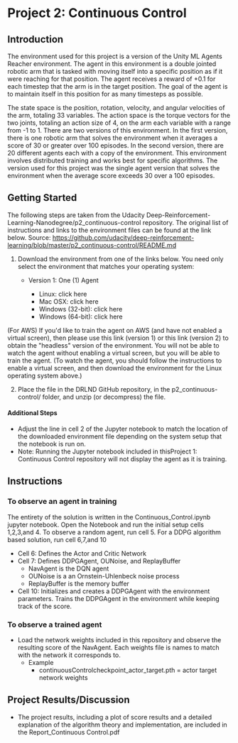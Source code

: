 # Project 2: Continuous Control
## Introduction

The environment used for this project is a version of the Unity ML Agents Reacher
environment. The agent in this environment is a double jointed robotic arm that is tasked with moving
itself into a specific position as if it were reaching for that position. The agent receives a reward of
+0.1 for each timestep that the arm is in the target position. The goal of the agent is to maintain itself
in this position for as many timesteps as possible.

The state space is the position, rotation, velocity, and angular velocities of the arm, totaling 33
variables. The action space is the torque vectors for the two joints, totaling an action size of 4, on the
arm each variable with a range from -1 to 1. There are two versions of this environment. In the first
version, there is one robotic arm that solves the environment when it averages a score of 30 or
greater over 100 episodes. In the second version, there are 20 different agents each with a copy of the
environment. This environment involves distributed training and works best for specific algorithms.
The version used for this project was the single agent version that solves the environment when the
average score exceeds 30 over a 100 episodes.

## Getting Started

The following steps are taken from the Udacity Deep-Reinforcement-Learning-Nanodegree/p2_continuous-control repository. 
The original list of instructions and links to the environment files can be found at the link below. 
Source: https://github.com/udacity/deep-reinforcement-learning/blob/master/p2_continuous-control/README.md

  1. Download the environment from one of the links below. You need only select the environment that matches your operating system:

       * Version 1: One (1) Agent

            * Linux: click here
            * Mac OSX: click here
            * Windows (32-bit): click here
            * Windows (64-bit): click here
 
 (For AWS) If you'd like to train the agent on AWS (and have not enabled a virtual screen), then please use this link (version 1) or 
this link (version 2) to obtain the "headless" version of the environment. You will not be able to watch the agent without enabling a 
virtual screen, but you will be able to train the agent. (To watch the agent, you should follow the instructions to enable a virtual 
screen, and then download the environment for the Linux operating system above.)

  2. Place the file in the DRLND GitHub repository, in the p2_continuous-control/ folder, and unzip (or decompress) the file.

#### Additional Steps
 * Adjust the line in cell 2 of the Jupyter notebook to match the location of the downloaded environment file depending on the system setup 
 that the notebook is run on.
 * Note: Running the Jupyter notebook included in thisProject 1: Continuous Control repository will not display the agent as it is training.
 
 ## Instructions
 
 ### To observe an agent in training
 
 The entirety of the solution is written in the Continuous_Control.ipynb jupyter notebook. Open the Notebook and run the initial 
 setup cells 1,2,3,and 4. To observe a random agent, run cell 5. For a DDPG algorithm based solution, run cell 6,7,and 10

* Cell 6: Defines the Actor and Critic Network
* Cell 7: Defines DDPGAgent, OUNoise, and ReplayBuffer
    * NavAgent is the DQN agent
    * OUNoise is a an Ornstein-Uhlenbeck noise process
    * ReplayBuffer is the memory buffer
* Cell 10: Initializes and creates a DDPGAgent with the environment parameters. 
           Trains the DDPGAgent in the environment while keeping track of the score.

### To observe a trained agent
* Load the network weights included in this repository and observe the resulting score of the NavAgent. Each weights file is names to match 
with the network it corresponds to.
    * Example
      * continuousControlcheckpoint_actor_target.pth = actor target network weights
 
 ## Project Results/Discussion
 * The project results, including a plot of score results and a detailed explanation of the algorithm theory and implementation, are included
 in the Report_Continuous Control.pdf
